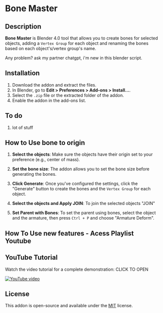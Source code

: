 # Bone Master

## Description

**Bone Master** is Blender 4.0 tool that allows you to create bones for selected objects, adding a `Vertex Group` for each object and renaming the bones based on each object's/vertex group's name.

Any problem? ask my partner chatgpt, i'm new in this blender script.



## Installation
1. Download the addon and extract the files.
2. In Blender, go to **Edit > Preferences > Add-ons > Install...**.
3. Select the `.zip` file or the extracted folder of the addon.
4. Enable the addon in the add-ons list.

## To do
1. lot of stuff

## How to Use bone to origin

1. **Select the objects**: Make sure the objects have their origin set to your preference (e.g., center of mass).

2. **Set the bone size**: The addon allows you to set the bone size before generating the bones.

3. **Click Generate**: Once you've configured the settings, click the "Generate" button to create the bones and the `Vertex Group` for each object.

4. **Select the objects and Apply JOIN**: To join the selected objects "JOIN" 

5. **Set Parent with Bones**: To set the parent using bones, select the object and the armature, then press `Ctrl + P` and choose "Armature Deform".

## How To Use new features - Acess Playlist Youtube

## YouTube Tutorial

Watch the video tutorial for a complete demonstration: CLICK TO OPEN

[![YouTube video](https://img.youtube.com/vi/RDp8VPgMPks/0.jpg)](https://www.youtube.com/watch?v=RDp8VPgMPks&list=PLSYBVl_A2UfBBloohfCNFUgNMl-908Jdi)


## License

This addon is open-source and available under the [MIT](LICENSE) license.
